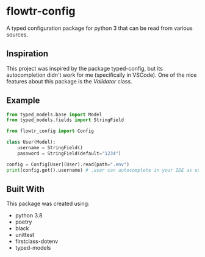 # flowtr-config

A typed configuration package for python 3 that can be read from various sources.

## Inspiration

This project was inspired by the package typed-config, but its autocompletion didn't work for me (specifically in VSCode).
One of the nice features about this package is the *Validator* class.

## Example

```py
from typed_models.base import Model
from typed_models.fields import StringField

from flowtr_config import Config

class User(Model):
    username = StringField()
    password = StringField(default="1234")

config = Config[User](User).read(path=".env")
print(config.get().username) # .user can autocomplete in your IDE as username

```

## Built With

This package was created using:

- python 3.8
- poetry
- black
- unittest
- firstclass-dotenv
- typed-models
